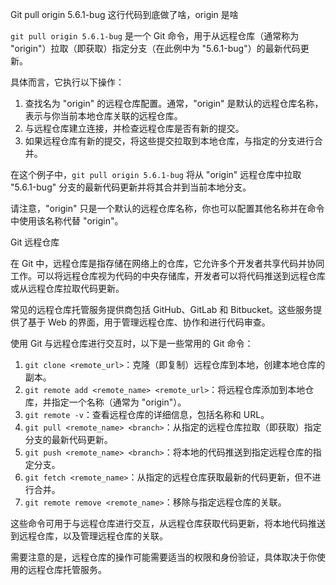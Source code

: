 Git pull origin 5.6.1-bug 这行代码到底做了啥，origin 是啥

`git pull origin 5.6.1-bug` 是一个 Git 命令，用于从远程仓库（通常称为 "origin"）拉取（即获取）指定分支（在此例中为 "5.6.1-bug"）的最新代码更新。

具体而言，它执行以下操作：
1. 查找名为 "origin" 的远程仓库配置。通常，"origin" 是默认的远程仓库名称，表示与你当前本地仓库关联的远程仓库。
2. 与远程仓库建立连接，并检查远程仓库是否有新的提交。
3. 如果远程仓库有新的提交，将这些提交拉取到本地仓库，与指定的分支进行合并。

在这个例子中，`git pull origin 5.6.1-bug` 将从 "origin" 远程仓库中拉取 "5.6.1-bug" 分支的最新代码更新并将其合并到当前本地分支。

请注意，"origin" 只是一个默认的远程仓库名称，你也可以配置其他名称并在命令中使用该名称代替 "origin"。

Git 远程仓库

在 Git 中，远程仓库是指存储在网络上的仓库，它允许多个开发者共享代码并协同工作。可以将远程仓库视为代码的中央存储库，开发者可以将代码推送到远程仓库或从远程仓库拉取代码更新。

常见的远程仓库托管服务提供商包括 GitHub、GitLab 和 Bitbucket。这些服务提供了基于 Web 的界面，用于管理远程仓库、协作和进行代码审查。

使用 Git 与远程仓库进行交互时，以下是一些常用的 Git 命令：

1. `git clone <remote_url>`：克隆（即复制）远程仓库到本地，创建本地仓库的副本。
2. `git remote add <remote_name> <remote_url>`：将远程仓库添加到本地仓库，并指定一个名称（通常为 "origin"）。
3. `git remote -v`：查看远程仓库的详细信息，包括名称和 URL。
4. `git pull <remote_name> <branch>`：从指定的远程仓库拉取（即获取）指定分支的最新代码更新。
5. `git push <remote_name> <branch>`：将本地的代码推送到指定远程仓库的指定分支。
6. `git fetch <remote_name>`：从指定的远程仓库获取最新的代码更新，但不进行合并。
7. `git remote remove <remote_name>`：移除与指定远程仓库的关联。

这些命令可用于与远程仓库进行交互，从远程仓库获取代码更新，将本地代码推送到远程仓库，以及管理远程仓库的关联。

需要注意的是，远程仓库的操作可能需要适当的权限和身份验证，具体取决于你使用的远程仓库托管服务。